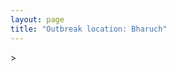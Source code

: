 ```yaml
---
layout: page
title: "Outbreak location: Bharuch"
---
```

<div id="mapid">
<script src="https://buda-magenta.github.io/hazard_map/load_map.js"></script>
><script>
var marker_outbreak = L.marker([21.750000, 73.000000],{"autoPan": true}).addTo(map); marker_outbreak.bindTooltip("Bharuch").openTooltip();

var circle_1 = L.circle([23.021624, 72.579707], {"pane": "markerPane", "color": "red", "fill": true, "fillOpacity": 0.2, "fillRule": "evenodd", "lineCap": "round", "lineJoin": "round", "opacity": 1.0, "radius": 501583, "stroke": true, "weight": 2}).addTo(map);
circle_1.bindTooltip("Ahmedabad<br>rank: 1<br>hazard index: 0.125396")

var circle_2 = L.circle([21.170200, 72.831100], {"pane": "markerPane", "color": "red", "fill": true, "fillOpacity": 0.2, "fillRule": "evenodd", "lineCap": "round", "lineJoin": "round", "opacity": 1.0, "radius": 383134, "stroke": true, "weight": 2}).addTo(map);
circle_2.bindTooltip("Surat<br>rank: 2<br>hazard index: 0.095784")

var circle_3 = L.circle([22.297314, 73.194257], {"pane": "markerPane", "color": "red", "fill": true, "fillOpacity": 0.2, "fillRule": "evenodd", "lineCap": "round", "lineJoin": "round", "opacity": 1.0, "radius": 263038, "stroke": true, "weight": 2}).addTo(map);
circle_3.bindTooltip("Vadodara<br>rank: 3<br>hazard index: 0.065760")

var circle_4 = L.circle([19.075990, 72.877393], {"pane": "markerPane", "color": "red", "fill": true, "fillOpacity": 0.2, "fillRule": "evenodd", "lineCap": "round", "lineJoin": "round", "opacity": 1.0, "radius": 92170, "stroke": true, "weight": 2}).addTo(map);
circle_4.bindTooltip("Mumbai<br>rank: 4<br>hazard index: 0.023043")

var circle_5 = L.circle([21.771884, 72.141645], {"pane": "markerPane", "color": "red", "fill": true, "fillOpacity": 0.2, "fillRule": "evenodd", "lineCap": "round", "lineJoin": "round", "opacity": 1.0, "radius": 36020, "stroke": true, "weight": 2}).addTo(map);
circle_5.bindTooltip("Bhavnagar<br>rank: 5<br>hazard index: 0.009005")

var circle_6 = L.circle([22.689507, 72.871520], {"pane": "markerPane", "color": "red", "fill": true, "fillOpacity": 0.2, "fillRule": "evenodd", "lineCap": "round", "lineJoin": "round", "opacity": 1.0, "radius": 19357, "stroke": true, "weight": 2}).addTo(map);
circle_6.bindTooltip("Nadiad<br>rank: 6<br>hazard index: 0.004839")

var circle_7 = L.circle([22.305199, 70.802834], {"pane": "markerPane", "color": "red", "fill": true, "fillOpacity": 0.2, "fillRule": "evenodd", "lineCap": "round", "lineJoin": "round", "opacity": 1.0, "radius": 19243, "stroke": true, "weight": 2}).addTo(map);
circle_7.bindTooltip("Rajkot<br>rank: 7<br>hazard index: 0.004811")

var circle_8 = L.circle([22.558499, 72.962563], {"pane": "markerPane", "color": "red", "fill": true, "fillOpacity": 0.2, "fillRule": "evenodd", "lineCap": "round", "lineJoin": "round", "opacity": 1.0, "radius": 17496, "stroke": true, "weight": 2}).addTo(map);
circle_8.bindTooltip("Anand<br>rank: 8<br>hazard index: 0.004374")

var circle_9 = L.circle([28.651718, 77.221939], {"pane": "markerPane", "color": "red", "fill": true, "fillOpacity": 0.2, "fillRule": "evenodd", "lineCap": "round", "lineJoin": "round", "opacity": 1.0, "radius": 16573, "stroke": true, "weight": 2}).addTo(map);
circle_9.bindTooltip("Delhi<br>rank: 9<br>hazard index: 0.004143")

var circle_10 = L.circle([23.223288, 72.649227], {"pane": "markerPane", "color": "red", "fill": true, "fillOpacity": 0.2, "fillRule": "evenodd", "lineCap": "round", "lineJoin": "round", "opacity": 1.0, "radius": 12624, "stroke": true, "weight": 2}).addTo(map);
circle_10.bindTooltip("Gandhinagar<br>rank: 10<br>hazard index: 0.003156")

var circle_11 = L.circle([20.952407, 72.932383], {"pane": "markerPane", "color": "red", "fill": true, "fillOpacity": 0.2, "fillRule": "evenodd", "lineCap": "round", "lineJoin": "round", "opacity": 1.0, "radius": 12204, "stroke": true, "weight": 2}).addTo(map);
circle_11.bindTooltip("Navsari<br>rank: 11<br>hazard index: 0.003051")

var circle_12 = L.circle([22.750000, 71.666667], {"pane": "markerPane", "color": "red", "fill": true, "fillOpacity": 0.2, "fillRule": "evenodd", "lineCap": "round", "lineJoin": "round", "opacity": 1.0, "radius": 11683, "stroke": true, "weight": 2}).addTo(map);
circle_12.bindTooltip("Surendranagar<br>rank: 12<br>hazard index: 0.002921")

var circle_13 = L.circle([22.778500, 73.624516], {"pane": "markerPane", "color": "red", "fill": true, "fillOpacity": 0.2, "fillRule": "evenodd", "lineCap": "round", "lineJoin": "round", "opacity": 1.0, "radius": 11187, "stroke": true, "weight": 2}).addTo(map);
circle_13.bindTooltip("Godhra<br>rank: 13<br>hazard index: 0.002797")

var circle_14 = L.circle([21.365999, 74.284004], {"pane": "markerPane", "color": "red", "fill": true, "fillOpacity": 0.2, "fillRule": "evenodd", "lineCap": "round", "lineJoin": "round", "opacity": 1.0, "radius": 8890, "stroke": true, "weight": 2}).addTo(map);
circle_14.bindTooltip("Nandurbar<br>rank: 14<br>hazard index: 0.002223")

var circle_15 = L.circle([22.610318, 73.461706], {"pane": "markerPane", "color": "red", "fill": true, "fillOpacity": 0.2, "fillRule": "evenodd", "lineCap": "round", "lineJoin": "round", "opacity": 1.0, "radius": 8268, "stroke": true, "weight": 2}).addTo(map);
circle_15.bindTooltip("Kalol<br>rank: 15<br>hazard index: 0.002067")

var circle_16 = L.circle([23.666667, 72.500000], {"pane": "markerPane", "color": "red", "fill": true, "fillOpacity": 0.2, "fillRule": "evenodd", "lineCap": "round", "lineJoin": "round", "opacity": 1.0, "radius": 7639, "stroke": true, "weight": 2}).addTo(map);
circle_16.bindTooltip("Mahesana<br>rank: 16<br>hazard index: 0.001910")

var circle_17 = L.circle([26.296772, 73.035143], {"pane": "markerPane", "color": "red", "fill": true, "fillOpacity": 0.2, "fillRule": "evenodd", "lineCap": "round", "lineJoin": "round", "opacity": 1.0, "radius": 6233, "stroke": true, "weight": 2}).addTo(map);
circle_17.bindTooltip("Jodhpur<br>rank: 17<br>hazard index: 0.001558")

var circle_18 = L.circle([20.432402, 73.141172], {"pane": "markerPane", "color": "red", "fill": true, "fillOpacity": 0.2, "fillRule": "evenodd", "lineCap": "round", "lineJoin": "round", "opacity": 1.0, "radius": 5979, "stroke": true, "weight": 2}).addTo(map);
circle_18.bindTooltip("Valsad<br>rank: 18<br>hazard index: 0.001495")

var circle_19 = L.circle([22.168600, 71.668500], {"pane": "markerPane", "color": "red", "fill": true, "fillOpacity": 0.2, "fillRule": "evenodd", "lineCap": "round", "lineJoin": "round", "opacity": 1.0, "radius": 5802, "stroke": true, "weight": 2}).addTo(map);
circle_19.bindTooltip("Botad<br>rank: 19<br>hazard index: 0.001451")

var circle_20 = L.circle([20.843512, 75.525927], {"pane": "markerPane", "color": "red", "fill": true, "fillOpacity": 0.2, "fillRule": "evenodd", "lineCap": "round", "lineJoin": "round", "opacity": 1.0, "radius": 5267, "stroke": true, "weight": 2}).addTo(map);
circle_20.bindTooltip("Jalgaon<br>rank: 20<br>hazard index: 0.001317")

var circle_21 = L.circle([19.194329, 72.970178], {"pane": "markerPane", "color": "red", "fill": true, "fillOpacity": 0.2, "fillRule": "evenodd", "lineCap": "round", "lineJoin": "round", "opacity": 1.0, "radius": 5154, "stroke": true, "weight": 2}).addTo(map);
circle_21.bindTooltip("Thane<br>rank: 21<br>hazard index: 0.001289")

var circle_22 = L.circle([26.915458, 75.818982], {"pane": "markerPane", "color": "red", "fill": true, "fillOpacity": 0.2, "fillRule": "evenodd", "lineCap": "round", "lineJoin": "round", "opacity": 1.0, "radius": 5120, "stroke": true, "weight": 2}).addTo(map);
circle_22.bindTooltip("Jaipur<br>rank: 22<br>hazard index: 0.001280")

var circle_23 = L.circle([19.439885, 72.880383], {"pane": "markerPane", "color": "red", "fill": true, "fillOpacity": 0.2, "fillRule": "evenodd", "lineCap": "round", "lineJoin": "round", "opacity": 1.0, "radius": 5116, "stroke": true, "weight": 2}).addTo(map);
circle_23.bindTooltip("Vasai<br>rank: 23<br>hazard index: 0.001279")

var circle_24 = L.circle([23.071874, 70.131715], {"pane": "markerPane", "color": "red", "fill": true, "fillOpacity": 0.2, "fillRule": "evenodd", "lineCap": "round", "lineJoin": "round", "opacity": 1.0, "radius": 4859, "stroke": true, "weight": 2}).addTo(map);
circle_24.bindTooltip("Gandhidham<br>rank: 24<br>hazard index: 0.001215")

var circle_25 = L.circle([22.720362, 75.868200], {"pane": "markerPane", "color": "red", "fill": true, "fillOpacity": 0.2, "fillRule": "evenodd", "lineCap": "round", "lineJoin": "round", "opacity": 1.0, "radius": 4326, "stroke": true, "weight": 2}).addTo(map);
circle_25.bindTooltip("Indore<br>rank: 25<br>hazard index: 0.001082")

var circle_26 = L.circle([12.979120, 77.591300], {"pane": "markerPane", "color": "red", "fill": true, "fillOpacity": 0.2, "fillRule": "evenodd", "lineCap": "round", "lineJoin": "round", "opacity": 1.0, "radius": 4084, "stroke": true, "weight": 2}).addTo(map);
circle_26.bindTooltip("Bangalore<br>rank: 26<br>hazard index: 0.001021")

var circle_27 = L.circle([18.521428, 73.854454], {"pane": "markerPane", "color": "red", "fill": true, "fillOpacity": 0.2, "fillRule": "evenodd", "lineCap": "round", "lineJoin": "round", "opacity": 1.0, "radius": 3845, "stroke": true, "weight": 2}).addTo(map);
circle_27.bindTooltip("Pune<br>rank: 27<br>hazard index: 0.000961")

var circle_28 = L.circle([21.149813, 79.082056], {"pane": "markerPane", "color": "red", "fill": true, "fillOpacity": 0.2, "fillRule": "evenodd", "lineCap": "round", "lineJoin": "round", "opacity": 1.0, "radius": 3165, "stroke": true, "weight": 2}).addTo(map);
circle_28.bindTooltip("Nagpur<br>rank: 28<br>hazard index: 0.000791")

var circle_29 = L.circle([23.774057, 71.683735], {"pane": "markerPane", "color": "red", "fill": true, "fillOpacity": 0.2, "fillRule": "evenodd", "lineCap": "round", "lineJoin": "round", "opacity": 1.0, "radius": 3065, "stroke": true, "weight": 2}).addTo(map);
circle_29.bindTooltip("Patan<br>rank: 29<br>hazard index: 0.000766")

var circle_30 = L.circle([24.170979, 72.436638], {"pane": "markerPane", "color": "red", "fill": true, "fillOpacity": 0.2, "fillRule": "evenodd", "lineCap": "round", "lineJoin": "round", "opacity": 1.0, "radius": 2917, "stroke": true, "weight": 2}).addTo(map);
circle_30.bindTooltip("Palanpur<br>rank: 30<br>hazard index: 0.000729")

var circle_31 = L.circle([23.480592, 74.917790], {"pane": "markerPane", "color": "red", "fill": true, "fillOpacity": 0.2, "fillRule": "evenodd", "lineCap": "round", "lineJoin": "round", "opacity": 1.0, "radius": 2915, "stroke": true, "weight": 2}).addTo(map);
circle_31.bindTooltip("Ratlam<br>rank: 31<br>hazard index: 0.000729")

var circle_32 = L.circle([22.473242, 70.055210], {"pane": "markerPane", "color": "red", "fill": true, "fillOpacity": 0.2, "fillRule": "evenodd", "lineCap": "round", "lineJoin": "round", "opacity": 1.0, "radius": 2691, "stroke": true, "weight": 2}).addTo(map);
circle_32.bindTooltip("Jamnagar<br>rank: 32<br>hazard index: 0.000673")

var circle_33 = L.circle([20.011247, 73.790236], {"pane": "markerPane", "color": "red", "fill": true, "fillOpacity": 0.2, "fillRule": "evenodd", "lineCap": "round", "lineJoin": "round", "opacity": 1.0, "radius": 2660, "stroke": true, "weight": 2}).addTo(map);
circle_33.bindTooltip("Nashik<br>rank: 33<br>hazard index: 0.000665")

var circle_34 = L.circle([24.578721, 73.686257], {"pane": "markerPane", "color": "red", "fill": true, "fillOpacity": 0.2, "fillRule": "evenodd", "lineCap": "round", "lineJoin": "round", "opacity": 1.0, "radius": 2526, "stroke": true, "weight": 2}).addTo(map);
circle_34.bindTooltip("Udaipur<br>rank: 34<br>hazard index: 0.000632")

var circle_35 = L.circle([26.469100, 74.639000], {"pane": "markerPane", "color": "red", "fill": true, "fillOpacity": 0.2, "fillRule": "evenodd", "lineCap": "round", "lineJoin": "round", "opacity": 1.0, "radius": 2521, "stroke": true, "weight": 2}).addTo(map);
circle_35.bindTooltip("Ajmer<br>rank: 35<br>hazard index: 0.000630")

var circle_36 = L.circle([17.388786, 78.461065], {"pane": "markerPane", "color": "red", "fill": true, "fillOpacity": 0.2, "fillRule": "evenodd", "lineCap": "round", "lineJoin": "round", "opacity": 1.0, "radius": 2341, "stroke": true, "weight": 2}).addTo(map);
circle_36.bindTooltip("Hyderabad<br>rank: 36<br>hazard index: 0.000585")

var circle_37 = L.circle([25.196826, 76.000893], {"pane": "markerPane", "color": "red", "fill": true, "fillOpacity": 0.2, "fillRule": "evenodd", "lineCap": "round", "lineJoin": "round", "opacity": 1.0, "radius": 2306, "stroke": true, "weight": 2}).addTo(map);
circle_37.bindTooltip("Kota<br>rank: 37<br>hazard index: 0.000577")

var circle_38 = L.circle([22.541418, 88.357691], {"pane": "markerPane", "color": "red", "fill": true, "fillOpacity": 0.2, "fillRule": "evenodd", "lineCap": "round", "lineJoin": "round", "opacity": 1.0, "radius": 2301, "stroke": true, "weight": 2}).addTo(map);
circle_38.bindTooltip("Kolkata<br>rank: 38<br>hazard index: 0.000575")

var circle_39 = L.circle([13.083694, 80.270186], {"pane": "markerPane", "color": "red", "fill": true, "fillOpacity": 0.2, "fillRule": "evenodd", "lineCap": "round", "lineJoin": "round", "opacity": 1.0, "radius": 2280, "stroke": true, "weight": 2}).addTo(map);
circle_39.bindTooltip("Chennai<br>rank: 39<br>hazard index: 0.000570")

var circle_40 = L.circle([20.993276, 75.839983], {"pane": "markerPane", "color": "red", "fill": true, "fillOpacity": 0.2, "fillRule": "evenodd", "lineCap": "round", "lineJoin": "round", "opacity": 1.0, "radius": 2166, "stroke": true, "weight": 2}).addTo(map);
circle_40.bindTooltip("Bhusawal<br>rank: 40<br>hazard index: 0.000542")

var circle_41 = L.circle([20.761862, 77.192172], {"pane": "markerPane", "color": "red", "fill": true, "fillOpacity": 0.2, "fillRule": "evenodd", "lineCap": "round", "lineJoin": "round", "opacity": 1.0, "radius": 1931, "stroke": true, "weight": 2}).addTo(map);
circle_41.bindTooltip("Akola<br>rank: 41<br>hazard index: 0.000483")

var circle_42 = L.circle([23.247245, 69.668339], {"pane": "markerPane", "color": "red", "fill": true, "fillOpacity": 0.2, "fillRule": "evenodd", "lineCap": "round", "lineJoin": "round", "opacity": 1.0, "radius": 1688, "stroke": true, "weight": 2}).addTo(map);
circle_42.bindTooltip("Bhuj<br>rank: 42<br>hazard index: 0.000422")

var circle_43 = L.circle([24.268349, 72.204387], {"pane": "markerPane", "color": "red", "fill": true, "fillOpacity": 0.2, "fillRule": "evenodd", "lineCap": "round", "lineJoin": "round", "opacity": 1.0, "radius": 1621, "stroke": true, "weight": 2}).addTo(map);
circle_43.bindTooltip("Deesa<br>rank: 43<br>hazard index: 0.000405")

var circle_44 = L.circle([26.460914, 80.321759], {"pane": "markerPane", "color": "red", "fill": true, "fillOpacity": 0.2, "fillRule": "evenodd", "lineCap": "round", "lineJoin": "round", "opacity": 1.0, "radius": 1617, "stroke": true, "weight": 2}).addTo(map);
circle_44.bindTooltip("Kanpur<br>rank: 44<br>hazard index: 0.000404")

var circle_45 = L.circle([23.174597, 75.785142], {"pane": "markerPane", "color": "red", "fill": true, "fillOpacity": 0.2, "fillRule": "evenodd", "lineCap": "round", "lineJoin": "round", "opacity": 1.0, "radius": 1604, "stroke": true, "weight": 2}).addTo(map);
circle_45.bindTooltip("Ujjain<br>rank: 45<br>hazard index: 0.000401")

var circle_46 = L.circle([25.531031, 78.652689], {"pane": "markerPane", "color": "red", "fill": true, "fillOpacity": 0.2, "fillRule": "evenodd", "lineCap": "round", "lineJoin": "round", "opacity": 1.0, "radius": 1354, "stroke": true, "weight": 2}).addTo(map);
circle_46.bindTooltip("Jhansi<br>rank: 46<br>hazard index: 0.000339")

var circle_47 = L.circle([18.627929, 73.800983], {"pane": "markerPane", "color": "red", "fill": true, "fillOpacity": 0.2, "fillRule": "evenodd", "lineCap": "round", "lineJoin": "round", "opacity": 1.0, "radius": 1292, "stroke": true, "weight": 2}).addTo(map);
circle_47.bindTooltip("Pimpri Chinchwad<br>rank: 47<br>hazard index: 0.000323")

var circle_48 = L.circle([15.398403, 73.812918], {"pane": "markerPane", "color": "red", "fill": true, "fillOpacity": 0.2, "fillRule": "evenodd", "lineCap": "round", "lineJoin": "round", "opacity": 1.0, "radius": 1248, "stroke": true, "weight": 2}).addTo(map);
circle_48.bindTooltip("Vasco Da Gama<br>rank: 48<br>hazard index: 0.000312")

var circle_49 = L.circle([23.160894, 79.949770], {"pane": "markerPane", "color": "red", "fill": true, "fillOpacity": 0.2, "fillRule": "evenodd", "lineCap": "round", "lineJoin": "round", "opacity": 1.0, "radius": 1201, "stroke": true, "weight": 2}).addTo(map);
circle_49.bindTooltip("Jabalpur<br>rank: 49<br>hazard index: 0.000300")

var circle_50 = L.circle([25.438130, 81.833800], {"pane": "markerPane", "color": "red", "fill": true, "fillOpacity": 0.2, "fillRule": "evenodd", "lineCap": "round", "lineJoin": "round", "opacity": 1.0, "radius": 1126, "stroke": true, "weight": 2}).addTo(map);
circle_50.bindTooltip("Allahabad<br>rank: 50<br>hazard index: 0.000282")

var circle_51 = L.circle([28.015929, 73.317137], {"pane": "markerPane", "color": "red", "fill": true, "fillOpacity": 0.2, "fillRule": "evenodd", "lineCap": "round", "lineJoin": "round", "opacity": 1.0, "radius": 1121, "stroke": true, "weight": 2}).addTo(map);
circle_51.bindTooltip("Bikaner<br>rank: 51<br>hazard index: 0.000280")

var circle_52 = L.circle([26.838100, 80.934600], {"pane": "markerPane", "color": "red", "fill": true, "fillOpacity": 0.2, "fillRule": "evenodd", "lineCap": "round", "lineJoin": "round", "opacity": 1.0, "radius": 1038, "stroke": true, "weight": 2}).addTo(map);
circle_52.bindTooltip("Lucknow<br>rank: 52<br>hazard index: 0.000260")

var circle_53 = L.circle([21.517410, 70.464275], {"pane": "markerPane", "color": "red", "fill": true, "fillOpacity": 0.2, "fillRule": "evenodd", "lineCap": "round", "lineJoin": "round", "opacity": 1.0, "radius": 1018, "stroke": true, "weight": 2}).addTo(map);
circle_53.bindTooltip("Junagadh<br>rank: 53<br>hazard index: 0.000255")

var circle_54 = L.circle([28.402979, 77.310384], {"pane": "markerPane", "color": "red", "fill": true, "fillOpacity": 0.2, "fillRule": "evenodd", "lineCap": "round", "lineJoin": "round", "opacity": 1.0, "radius": 1006, "stroke": true, "weight": 2}).addTo(map);
circle_54.bindTooltip("Faridabad<br>rank: 54<br>hazard index: 0.000252")

var circle_55 = L.circle([21.237947, 81.633683], {"pane": "markerPane", "color": "red", "fill": true, "fillOpacity": 0.2, "fillRule": "evenodd", "lineCap": "round", "lineJoin": "round", "opacity": 1.0, "radius": 974, "stroke": true, "weight": 2}).addTo(map);
circle_55.bindTooltip("Raipur<br>rank: 55<br>hazard index: 0.000244")

var circle_56 = L.circle([25.604091, 73.415609], {"pane": "markerPane", "color": "red", "fill": true, "fillOpacity": 0.2, "fillRule": "evenodd", "lineCap": "round", "lineJoin": "round", "opacity": 1.0, "radius": 970, "stroke": true, "weight": 2}).addTo(map);
circle_56.bindTooltip("Pali<br>rank: 56<br>hazard index: 0.000243")

var circle_57 = L.circle([26.203725, 78.157363], {"pane": "markerPane", "color": "red", "fill": true, "fillOpacity": 0.2, "fillRule": "evenodd", "lineCap": "round", "lineJoin": "round", "opacity": 1.0, "radius": 956, "stroke": true, "weight": 2}).addTo(map);
circle_57.bindTooltip("Gwalior<br>rank: 57<br>hazard index: 0.000239")

var circle_58 = L.circle([25.335649, 83.007629], {"pane": "markerPane", "color": "red", "fill": true, "fillOpacity": 0.2, "fillRule": "evenodd", "lineCap": "round", "lineJoin": "round", "opacity": 1.0, "radius": 955, "stroke": true, "weight": 2}).addTo(map);
circle_58.bindTooltip("Varanasi<br>rank: 58<br>hazard index: 0.000239")

var circle_59 = L.circle([23.493079, 74.348402], {"pane": "markerPane", "color": "red", "fill": true, "fillOpacity": 0.2, "fillRule": "evenodd", "lineCap": "round", "lineJoin": "round", "opacity": 1.0, "radius": 797, "stroke": true, "weight": 2}).addTo(map);
circle_59.bindTooltip("Banswara<br>rank: 59<br>hazard index: 0.000199")

var circle_60 = L.circle([24.265131, 75.387182], {"pane": "markerPane", "color": "red", "fill": true, "fillOpacity": 0.2, "fillRule": "evenodd", "lineCap": "round", "lineJoin": "round", "opacity": 1.0, "radius": 791, "stroke": true, "weight": 2}).addTo(map);
circle_60.bindTooltip("Mandsaur<br>rank: 60<br>hazard index: 0.000198")

var circle_61 = L.circle([24.462465, 74.850114], {"pane": "markerPane", "color": "red", "fill": true, "fillOpacity": 0.2, "fillRule": "evenodd", "lineCap": "round", "lineJoin": "round", "opacity": 1.0, "radius": 716, "stroke": true, "weight": 2}).addTo(map);
circle_61.bindTooltip("Nimach<br>rank: 61<br>hazard index: 0.000179")

var circle_62 = L.circle([27.633333, 77.583333], {"pane": "markerPane", "color": "red", "fill": true, "fillOpacity": 0.2, "fillRule": "evenodd", "lineCap": "round", "lineJoin": "round", "opacity": 1.0, "radius": 651, "stroke": true, "weight": 2}).addTo(map);
circle_62.bindTooltip("Mathura<br>rank: 62<br>hazard index: 0.000163")

var circle_63 = L.circle([24.500000, 74.500000], {"pane": "markerPane", "color": "red", "fill": true, "fillOpacity": 0.2, "fillRule": "evenodd", "lineCap": "round", "lineJoin": "round", "opacity": 1.0, "radius": 651, "stroke": true, "weight": 2}).addTo(map);
circle_63.bindTooltip("Chittaurgarh<br>rank: 63<br>hazard index: 0.000163")

var circle_64 = L.circle([26.099214, 74.312704], {"pane": "markerPane", "color": "red", "fill": true, "fillOpacity": 0.2, "fillRule": "evenodd", "lineCap": "round", "lineJoin": "round", "opacity": 1.0, "radius": 645, "stroke": true, "weight": 2}).addTo(map);
circle_64.bindTooltip("Beawar<br>rank: 64<br>hazard index: 0.000161")

var circle_65 = L.circle([23.000000, 76.166667], {"pane": "markerPane", "color": "red", "fill": true, "fillOpacity": 0.2, "fillRule": "evenodd", "lineCap": "round", "lineJoin": "round", "opacity": 1.0, "radius": 638, "stroke": true, "weight": 2}).addTo(map);
circle_65.bindTooltip("Dewas<br>rank: 65<br>hazard index: 0.000160")

var circle_66 = L.circle([9.931308, 76.267414], {"pane": "markerPane", "color": "red", "fill": true, "fillOpacity": 0.2, "fillRule": "evenodd", "lineCap": "round", "lineJoin": "round", "opacity": 1.0, "radius": 583, "stroke": true, "weight": 2}).addTo(map);
circle_66.bindTooltip("Kochi<br>rank: 66<br>hazard index: 0.000146")

var circle_67 = L.circle([19.261944, 73.194760], {"pane": "markerPane", "color": "red", "fill": true, "fillOpacity": 0.2, "fillRule": "evenodd", "lineCap": "round", "lineJoin": "round", "opacity": 1.0, "radius": 581, "stroke": true, "weight": 2}).addTo(map);
circle_67.bindTooltip("Ulhas Nagar<br>rank: 67<br>hazard index: 0.000145")

var circle_68 = L.circle([19.295200, 72.854400], {"pane": "markerPane", "color": "red", "fill": true, "fillOpacity": 0.2, "fillRule": "evenodd", "lineCap": "round", "lineJoin": "round", "opacity": 1.0, "radius": 558, "stroke": true, "weight": 2}).addTo(map);
circle_68.bindTooltip("Mira-Bhayandar<br>rank: 68<br>hazard index: 0.000140")

var circle_69 = L.circle([20.905700, 70.378100], {"pane": "markerPane", "color": "red", "fill": true, "fillOpacity": 0.2, "fillRule": "evenodd", "lineCap": "round", "lineJoin": "round", "opacity": 1.0, "radius": 533, "stroke": true, "weight": 2}).addTo(map);
circle_69.bindTooltip("Veraval<br>rank: 69<br>hazard index: 0.000133")

var circle_70 = L.circle([29.000653, 77.768229], {"pane": "markerPane", "color": "red", "fill": true, "fillOpacity": 0.2, "fillRule": "evenodd", "lineCap": "round", "lineJoin": "round", "opacity": 1.0, "radius": 491, "stroke": true, "weight": 2}).addTo(map);
circle_70.bindTooltip("Meerut<br>rank: 70<br>hazard index: 0.000123")

var circle_71 = L.circle([17.636129, 74.298278], {"pane": "markerPane", "color": "red", "fill": true, "fillOpacity": 0.2, "fillRule": "evenodd", "lineCap": "round", "lineJoin": "round", "opacity": 1.0, "radius": 479, "stroke": true, "weight": 2}).addTo(map);
circle_71.bindTooltip("Satara<br>rank: 71<br>hazard index: 0.000120")

var circle_72 = L.circle([27.175255, 78.009816], {"pane": "markerPane", "color": "red", "fill": true, "fillOpacity": 0.2, "fillRule": "evenodd", "lineCap": "round", "lineJoin": "round", "opacity": 1.0, "radius": 468, "stroke": true, "weight": 2}).addTo(map);
circle_72.bindTooltip("Agra<br>rank: 72<br>hazard index: 0.000117")

var circle_73 = L.circle([23.587548, 75.675679], {"pane": "markerPane", "color": "red", "fill": true, "fillOpacity": 0.2, "fillRule": "evenodd", "lineCap": "round", "lineJoin": "round", "opacity": 1.0, "radius": 456, "stroke": true, "weight": 2}).addTo(map);
circle_73.bindTooltip("Nagda<br>rank: 73<br>hazard index: 0.000114")

var circle_74 = L.circle([19.362531, 73.078475], {"pane": "markerPane", "color": "red", "fill": true, "fillOpacity": 0.2, "fillRule": "evenodd", "lineCap": "round", "lineJoin": "round", "opacity": 1.0, "radius": 446, "stroke": true, "weight": 2}).addTo(map);
circle_74.bindTooltip("Bhiwandi<br>rank: 74<br>hazard index: 0.000112")

var circle_75 = L.circle([12.869810, 74.843008], {"pane": "markerPane", "color": "red", "fill": true, "fillOpacity": 0.2, "fillRule": "evenodd", "lineCap": "round", "lineJoin": "round", "opacity": 1.0, "radius": 442, "stroke": true, "weight": 2}).addTo(map);
circle_75.bindTooltip("Mangalore<br>rank: 75<br>hazard index: 0.000111")

var circle_76 = L.circle([31.292011, 75.568058], {"pane": "markerPane", "color": "red", "fill": true, "fillOpacity": 0.2, "fillRule": "evenodd", "lineCap": "round", "lineJoin": "round", "opacity": 1.0, "radius": 431, "stroke": true, "weight": 2}).addTo(map);
circle_76.bindTooltip("Jalandhar<br>rank: 76<br>hazard index: 0.000108")

var circle_77 = L.circle([23.258486, 77.401989], {"pane": "markerPane", "color": "red", "fill": true, "fillOpacity": 0.2, "fillRule": "evenodd", "lineCap": "round", "lineJoin": "round", "opacity": 1.0, "radius": 425, "stroke": true, "weight": 2}).addTo(map);
circle_77.bindTooltip("Bhopal<br>rank: 77<br>hazard index: 0.000106")

var circle_78 = L.circle([21.972182, 70.795524], {"pane": "markerPane", "color": "red", "fill": true, "fillOpacity": 0.2, "fillRule": "evenodd", "lineCap": "round", "lineJoin": "round", "opacity": 1.0, "radius": 398, "stroke": true, "weight": 2}).addTo(map);
circle_78.bindTooltip("Gondal<br>rank: 78<br>hazard index: 0.000100")

var circle_79 = L.circle([21.764059, 70.616660], {"pane": "markerPane", "color": "red", "fill": true, "fillOpacity": 0.2, "fillRule": "evenodd", "lineCap": "round", "lineJoin": "round", "opacity": 1.0, "radius": 366, "stroke": true, "weight": 2}).addTo(map);
circle_79.bindTooltip("Jetpur Navagadh<br>rank: 79<br>hazard index: 0.000092")

var circle_80 = L.circle([27.265212, 77.369126], {"pane": "markerPane", "color": "red", "fill": true, "fillOpacity": 0.2, "fillRule": "evenodd", "lineCap": "round", "lineJoin": "round", "opacity": 1.0, "radius": 361, "stroke": true, "weight": 2}).addTo(map);
circle_80.bindTooltip("Bharatpur<br>rank: 80<br>hazard index: 0.000090")

var circle_81 = L.circle([28.428262, 77.002700], {"pane": "markerPane", "color": "red", "fill": true, "fillOpacity": 0.2, "fillRule": "evenodd", "lineCap": "round", "lineJoin": "round", "opacity": 1.0, "radius": 349, "stroke": true, "weight": 2}).addTo(map);
circle_81.bindTooltip("Gurgaon<br>rank: 81<br>hazard index: 0.000087")

var circle_82 = L.circle([21.154541, 77.644296], {"pane": "markerPane", "color": "red", "fill": true, "fillOpacity": 0.2, "fillRule": "evenodd", "lineCap": "round", "lineJoin": "round", "opacity": 1.0, "radius": 348, "stroke": true, "weight": 2}).addTo(map);
circle_82.bindTooltip("Amravati<br>rank: 82<br>hazard index: 0.000087")

var circle_83 = L.circle([19.143607, 73.295535], {"pane": "markerPane", "color": "red", "fill": true, "fillOpacity": 0.2, "fillRule": "evenodd", "lineCap": "round", "lineJoin": "round", "opacity": 1.0, "radius": 338, "stroke": true, "weight": 2}).addTo(map);
circle_83.bindTooltip("Ambarnath<br>rank: 83<br>hazard index: 0.000085")

var circle_84 = L.circle([30.909016, 75.851601], {"pane": "markerPane", "color": "red", "fill": true, "fillOpacity": 0.2, "fillRule": "evenodd", "lineCap": "round", "lineJoin": "round", "opacity": 1.0, "radius": 318, "stroke": true, "weight": 2}).addTo(map);
circle_84.bindTooltip("Ludhiana<br>rank: 84<br>hazard index: 0.000080")

var circle_85 = L.circle([24.500000, 81.000000], {"pane": "markerPane", "color": "red", "fill": true, "fillOpacity": 0.2, "fillRule": "evenodd", "lineCap": "round", "lineJoin": "round", "opacity": 1.0, "radius": 315, "stroke": true, "weight": 2}).addTo(map);
circle_85.bindTooltip("Satna<br>rank: 85<br>hazard index: 0.000079")

var circle_86 = L.circle([21.640900, 69.611000], {"pane": "markerPane", "color": "red", "fill": true, "fillOpacity": 0.2, "fillRule": "evenodd", "lineCap": "round", "lineJoin": "round", "opacity": 1.0, "radius": 314, "stroke": true, "weight": 2}).addTo(map);
circle_86.bindTooltip("Porbandar<br>rank: 86<br>hazard index: 0.000079")

var circle_87 = L.circle([25.609324, 85.123525], {"pane": "markerPane", "color": "red", "fill": true, "fillOpacity": 0.2, "fillRule": "evenodd", "lineCap": "round", "lineJoin": "round", "opacity": 1.0, "radius": 293, "stroke": true, "weight": 2}).addTo(map);
circle_87.bindTooltip("Patna<br>rank: 87<br>hazard index: 0.000073")

var circle_88 = L.circle([26.229141, 76.304533], {"pane": "markerPane", "color": "red", "fill": true, "fillOpacity": 0.2, "fillRule": "evenodd", "lineCap": "round", "lineJoin": "round", "opacity": 1.0, "radius": 278, "stroke": true, "weight": 2}).addTo(map);
circle_88.bindTooltip("Sawai Madhopur<br>rank: 88<br>hazard index: 0.000070")

var circle_89 = L.circle([22.801519, 86.202958], {"pane": "markerPane", "color": "red", "fill": true, "fillOpacity": 0.2, "fillRule": "evenodd", "lineCap": "round", "lineJoin": "round", "opacity": 1.0, "radius": 267, "stroke": true, "weight": 2}).addTo(map);
circle_89.bindTooltip("Jamshedpur<br>rank: 89<br>hazard index: 0.000067")

var circle_90 = L.circle([21.199035, 81.397955], {"pane": "markerPane", "color": "red", "fill": true, "fillOpacity": 0.2, "fillRule": "evenodd", "lineCap": "round", "lineJoin": "round", "opacity": 1.0, "radius": 259, "stroke": true, "weight": 2}).addTo(map);
circle_90.bindTooltip("Durg<br>rank: 90<br>hazard index: 0.000065")

var circle_91 = L.circle([32.718561, 74.858092], {"pane": "markerPane", "color": "red", "fill": true, "fillOpacity": 0.2, "fillRule": "evenodd", "lineCap": "round", "lineJoin": "round", "opacity": 1.0, "radius": 258, "stroke": true, "weight": 2}).addTo(map);
circle_91.bindTooltip("Jammu<br>rank: 91<br>hazard index: 0.000065")

var circle_92 = L.circle([8.576971, 77.050125], {"pane": "markerPane", "color": "red", "fill": true, "fillOpacity": 0.2, "fillRule": "evenodd", "lineCap": "round", "lineJoin": "round", "opacity": 1.0, "radius": 256, "stroke": true, "weight": 2}).addTo(map);
circle_92.bindTooltip("Thiruvananthapuram<br>rank: 92<br>hazard index: 0.000064")

var circle_93 = L.circle([29.988077, 77.508130], {"pane": "markerPane", "color": "red", "fill": true, "fillOpacity": 0.2, "fillRule": "evenodd", "lineCap": "round", "lineJoin": "round", "opacity": 1.0, "radius": 249, "stroke": true, "weight": 2}).addTo(map);
circle_93.bindTooltip("Saharanpur<br>rank: 93<br>hazard index: 0.000062")

var circle_94 = L.circle([25.264902, 82.985787], {"pane": "markerPane", "color": "red", "fill": true, "fillOpacity": 0.2, "fillRule": "evenodd", "lineCap": "round", "lineJoin": "round", "opacity": 1.0, "radius": 236, "stroke": true, "weight": 2}).addTo(map);
circle_94.bindTooltip("Morvi<br>rank: 94<br>hazard index: 0.000059")

var circle_95 = L.circle([11.258608, 75.778874], {"pane": "markerPane", "color": "red", "fill": true, "fillOpacity": 0.2, "fillRule": "evenodd", "lineCap": "round", "lineJoin": "round", "opacity": 1.0, "radius": 220, "stroke": true, "weight": 2}).addTo(map);
circle_95.bindTooltip("Kozhikode<br>rank: 95<br>hazard index: 0.000055")

var circle_96 = L.circle([28.457876, 79.405571], {"pane": "markerPane", "color": "red", "fill": true, "fillOpacity": 0.2, "fillRule": "evenodd", "lineCap": "round", "lineJoin": "round", "opacity": 1.0, "radius": 219, "stroke": true, "weight": 2}).addTo(map);
circle_96.bindTooltip("Bareilly<br>rank: 96<br>hazard index: 0.000055")

var circle_97 = L.circle([30.325565, 78.043681], {"pane": "markerPane", "color": "red", "fill": true, "fillOpacity": 0.2, "fillRule": "evenodd", "lineCap": "round", "lineJoin": "round", "opacity": 1.0, "radius": 205, "stroke": true, "weight": 2}).addTo(map);
circle_97.bindTooltip("Dehradun<br>rank: 97<br>hazard index: 0.000051")

var circle_98 = L.circle([21.977864, 76.568828], {"pane": "markerPane", "color": "red", "fill": true, "fillOpacity": 0.2, "fillRule": "evenodd", "lineCap": "round", "lineJoin": "round", "opacity": 1.0, "radius": 202, "stroke": true, "weight": 2}).addTo(map);
circle_98.bindTooltip("Khandwa<br>rank: 98<br>hazard index: 0.000051")

var circle_99 = L.circle([30.733442, 76.779714], {"pane": "markerPane", "color": "red", "fill": true, "fillOpacity": 0.2, "fillRule": "evenodd", "lineCap": "round", "lineJoin": "round", "opacity": 1.0, "radius": 194, "stroke": true, "weight": 2}).addTo(map);
circle_99.bindTooltip("Chandigarh<br>rank: 99<br>hazard index: 0.000049")

var circle_100 = L.circle([12.305183, 76.655361], {"pane": "markerPane", "color": "red", "fill": true, "fillOpacity": 0.2, "fillRule": "evenodd", "lineCap": "round", "lineJoin": "round", "opacity": 1.0, "radius": 192, "stroke": true, "weight": 2}).addTo(map);
circle_100.bindTooltip("Mysore<br>rank: 100<br>hazard index: 0.000048")
</script>
</div>